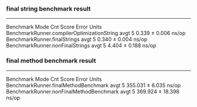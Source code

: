 

### final string benchmark result

---

Benchmark                                   Mode  Cnt  Score   Error  Units
BenchmarkRunner.compilerOptimizationString  avgt    5  0.339 ± 0.006  ns/op  
BenchmarkRunner.finalStrings                avgt    5  0.340 ± 0.004  ns/op  
BenchmarkRunner.nonFinalStrings             avgt    5  4.404 ± 0.188  ns/op  


### final method benchmark result

---

Benchmark                                Mode  Cnt    Score    Error  Units
BenchmarkRunner.finalMethodBenchmark     avgt    5  355.031 ±  6.035  ns/op
BenchmarkRunner.nonFinalMethodBenchmark  avgt    5  369.924 ± 18.398  ns/op
